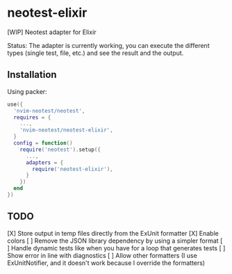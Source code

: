 # neotest-elixir

[WIP] Neotest adapter for Elixir

Status: The adapter is currently working, you can execute the different types (single test, file, etc.) and see the result and the output.

## Installation

Using packer:

```lua
use({
  'nvim-neotest/neotest',
  requires = {
    ...,
    'nvim-neotest/neotest-elixir',
  }
  config = function()
    require('neotest').setup({
      ...,
      adapters = {
        require('neotest-elixir'),
      }
    })
  end
})
```

## TODO

[X] Store output in temp files directly from the ExUnit formatter
[X] Enable colors
[ ] Remove the JSON library dependency by using a simpler format
[ ] Handle dynamic tests like when you have for a loop that generates tests
[ ] Show error in line with diagnostics
[ ] Allow other formatters (I use ExUnitNotifier, and it doesn't work because I override the formatters)

